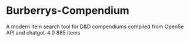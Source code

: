 # Burberrys-Compendium
A modern item search tool for D&amp;D compendiums compiled from Open5e API and chatgot-4.0
885 items
